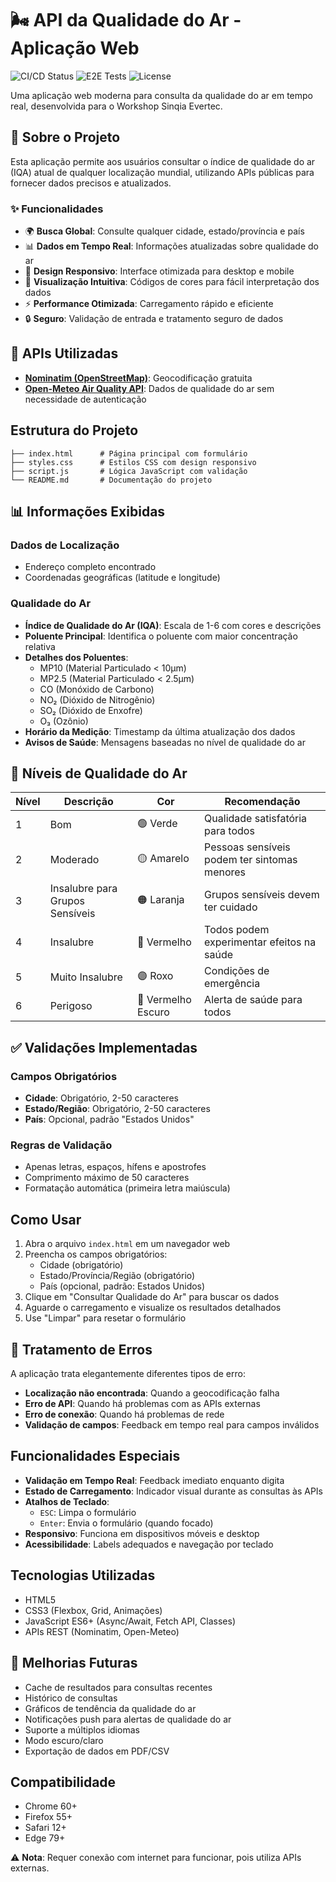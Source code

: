 # 🌬️ API da Qualidade do Ar - Aplicação Web

![CI/CD Status](https://github.com/octocaio/sinquia_evertec_workshop/workflows/CI-CD/badge.svg)
![E2E Tests](https://github.com/octocaio/sinquia_evertec_workshop/workflows/E2E%20Tests/badge.svg)
![License](https://img.shields.io/badge/license-MIT-blue.svg)

Uma aplicação web moderna para consulta da qualidade do ar em tempo real, desenvolvida para o Workshop Sinqia Evertec.

## 🎯 Sobre o Projeto

Esta aplicação permite aos usuários consultar o índice de qualidade do ar (IQA) atual de qualquer localização mundial, utilizando APIs públicas para fornecer dados precisos e atualizados.

### ✨ Funcionalidades

- 🌍 **Busca Global**: Consulte qualquer cidade, estado/província e país
- 📊 **Dados em Tempo Real**: Informações atualizadas sobre qualidade do ar
- 📱 **Design Responsivo**: Interface otimizada para desktop e mobile
- 🎨 **Visualização Intuitiva**: Códigos de cores para fácil interpretação dos dados
- ⚡ **Performance Otimizada**: Carregamento rápido e eficiente
- 🔒 **Seguro**: Validação de entrada e tratamento seguro de dados

## 🔧 APIs Utilizadas

- **[Nominatim (OpenStreetMap)](https://nominatim.openstreetmap.org/)**: Geocodificação gratuita
- **[Open-Meteo Air Quality API](https://open-meteo.com/en/docs/air-quality-api)**: Dados de qualidade do ar sem necessidade de autenticação

## Estrutura do Projeto

```text
├── index.html      # Página principal com formulário
├── styles.css      # Estilos CSS com design responsivo
├── script.js       # Lógica JavaScript com validação
└── README.md       # Documentação do projeto
```

## 📊 Informações Exibidas

### Dados de Localização

- Endereço completo encontrado
- Coordenadas geográficas (latitude e longitude)

### Qualidade do Ar

- **Índice de Qualidade do Ar (IQA)**: Escala de 1-6 com cores e descrições
- **Poluente Principal**: Identifica o poluente com maior concentração relativa
- **Detalhes dos Poluentes**:
  - MP10 (Material Particulado < 10μm)
  - MP2.5 (Material Particulado < 2.5μm)
  - CO (Monóxido de Carbono)
  - NO₂ (Dióxido de Nitrogênio)
  - SO₂ (Dióxido de Enxofre)
  - O₃ (Ozônio)
- **Horário da Medição**: Timestamp da última atualização dos dados
- **Avisos de Saúde**: Mensagens baseadas no nível de qualidade do ar

## 🎨 Níveis de Qualidade do Ar

| Nível | Descrição | Cor | Recomendação |
|-------|-----------|-----|--------------|
| 1 | Bom | 🟢 Verde | Qualidade satisfatória para todos |
| 2 | Moderado | 🟡 Amarelo | Pessoas sensíveis podem ter sintomas menores |
| 3 | Insalubre para Grupos Sensíveis | 🟠 Laranja | Grupos sensíveis devem ter cuidado |
| 4 | Insalubre | 🔴 Vermelho | Todos podem experimentar efeitos na saúde |
| 5 | Muito Insalubre | 🟣 Roxo | Condições de emergência |
| 6 | Perigoso | 🔴 Vermelho Escuro | Alerta de saúde para todos |

## ✅ Validações Implementadas

### Campos Obrigatórios

- **Cidade**: Obrigatório, 2-50 caracteres
- **Estado/Região**: Obrigatório, 2-50 caracteres
- **País**: Opcional, padrão "Estados Unidos"

### Regras de Validação

- Apenas letras, espaços, hífens e apostrofes
- Comprimento máximo de 50 caracteres
- Formatação automática (primeira letra maiúscula)

## Como Usar

1. Abra o arquivo `index.html` em um navegador web
2. Preencha os campos obrigatórios:
   - Cidade (obrigatório)
   - Estado/Província/Região (obrigatório)
   - País (opcional, padrão: Estados Unidos)
3. Clique em "Consultar Qualidade do Ar" para buscar os dados
4. Aguarde o carregamento e visualize os resultados detalhados
5. Use "Limpar" para resetar o formulário

## 🔧 Tratamento de Erros

A aplicação trata elegantemente diferentes tipos de erro:

- **Localização não encontrada**: Quando a geocodificação falha
- **Erro de API**: Quando há problemas com as APIs externas
- **Erro de conexão**: Quando há problemas de rede
- **Validação de campos**: Feedback em tempo real para campos inválidos

## Funcionalidades Especiais

- **Validação em Tempo Real**: Feedback imediato enquanto digita
- **Estado de Carregamento**: Indicador visual durante as consultas às APIs
- **Atalhos de Teclado**:
  - `ESC`: Limpa o formulário
  - `Enter`: Envia o formulário (quando focado)
- **Responsivo**: Funciona em dispositivos móveis e desktop
- **Acessibilidade**: Labels adequados e navegação por teclado

## Tecnologias Utilizadas

- HTML5
- CSS3 (Flexbox, Grid, Animações)
- JavaScript ES6+ (Async/Await, Fetch API, Classes)
- APIs REST (Nominatim, Open-Meteo)

## 🚀 Melhorias Futuras

- Cache de resultados para consultas recentes
- Histórico de consultas
- Gráficos de tendência da qualidade do ar
- Notificações push para alertas de qualidade do ar
- Suporte a múltiplos idiomas
- Modo escuro/claro
- Exportação de dados em PDF/CSV

## Compatibilidade

- Chrome 60+
- Firefox 55+
- Safari 12+
- Edge 79+

⚠️ **Nota**: Requer conexão com internet para funcionar, pois utiliza APIs externas.
